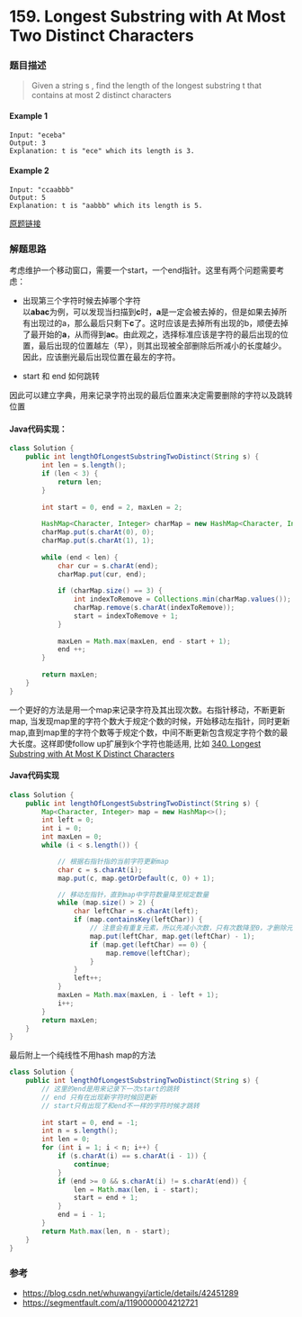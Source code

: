# 159. Longest Substring with At Most Two Distinct Characters

### 题目描述

> Given a string s , find the length of the longest substring t  that contains at most 2 distinct characters

#### Example 1
    Input: "eceba"
    Output: 3
    Explanation: t is "ece" which its length is 3.

#### Example 2
    Input: "ccaabbb"
    Output: 5
    Explanation: t is "aabbb" which its length is 5.    

[原题链接](https://leetcode.com/problems/longest-substring-with-at-most-two-distinct-characters/)

### 解题思路

考虑维护一个移动窗口，需要一个start，一个end指针。这里有两个问题需要考虑：
- 出现第三个字符时候去掉哪个字符
<br>以**abac**为例，可以发现当扫描到**c**时，**a**是一定会被去掉的，但是如果去掉所有出现过的a，那么最后只剩下**c**了。这时应该是去掉所有出现的b，顺便去掉了最开始的**a**，从而得到**ac**。由此观之，选择标准应该是字符的最后出现的位置，最后出现的位置越左（早），则其出现被全部删除后所减小的长度越少。因此，应该删光最后出现位置在最左的字符。

- start 和 end 如何跳转

因此可以建立字典，用来记录字符出现的最后位置来决定需要删除的字符以及跳转位置

#### Java代码实现：

```java
class Solution {
    public int lengthOfLongestSubstringTwoDistinct(String s) {
        int len = s.length();
        if (len < 3) {
            return len;
        }
        
        int start = 0, end = 2, maxLen = 2;
        
        HashMap<Character, Integer> charMap = new HashMap<Character, Integer>();
        charMap.put(s.charAt(0), 0);
        charMap.put(s.charAt(1), 1);
        
        while (end < len) {
            char cur = s.charAt(end);
            charMap.put(cur, end);
            
            if (charMap.size() == 3) {
                int indexToRemove = Collections.min(charMap.values()); //删除最靠左的字符
                charMap.remove(s.charAt(indexToRemove));
                start = indexToRemove + 1;
            }
            
            maxLen = Math.max(maxLen, end - start + 1);
            end ++;
        }
        
        return maxLen;
    }
}   
```

一个更好的方法是用一个map来记录字符及其出现次数。右指针移动，不断更新map, 当发现map里的字符个数大于规定个数的时候，开始移动左指针，同时更新map,直到map里的字符个数等于规定个数，中间不断更新包含规定字符个数的最大长度。这样即使follow up扩展到k个字符也能适用, 比如 [340. Longest Substring with At Most K Distinct Characters](https://leetcode.com/problems/longest-substring-with-at-most-k-distinct-characters/)

#### Java代码实现
```java
class Solution {
    public int lengthOfLongestSubstringTwoDistinct(String s) {
        Map<Character, Integer> map = new HashMap<>();
        int left = 0;
        int i = 0;
        int maxLen = 0;
        while (i < s.length()) {

            // 根据右指针指的当前字符更新map
            char c = s.charAt(i);
            map.put(c, map.getOrDefault(c, 0) + 1);

            // 移动左指针，直到map中字符数量降至规定数量
            while (map.size() > 2) {
                char leftChar = s.charAt(left);
                if (map.containsKey(leftChar)) {
                    // 注意会有重复元素，所以先减小次数，只有次数降至0，才删除元素
                    map.put(leftChar, map.get(leftChar) - 1);                     
                    if (map.get(leftChar) == 0) { 
                        map.remove(leftChar);
                    }
                }
                left++;
            }               
            maxLen = Math.max(maxLen, i - left + 1);
            i++;
        }
        return maxLen;
    }
}
```

最后附上一个纯线性不用hash map的方法
```java
class Solution {
    public int lengthOfLongestSubstringTwoDistinct(String s) {
        // 这里的end是用来记录下一次start的跳转
        // end 只有在出现新字符时候回更新
        // start只有出现了和end不一样的字符时候才跳转
        
        int start = 0, end = -1;  
        int n = s.length();  
        int len = 0;  
        for (int i = 1; i < n; i++) {  
            if (s.charAt(i) == s.charAt(i - 1)) {
                continue;  
            }
            if (end >= 0 && s.charAt(i) != s.charAt(end)) {  
                len = Math.max(len, i - start);  
                start = end + 1;  
            }  
            end = i - 1;  
        }  
        return Math.max(len, n - start);  
    }
}
```

### 参考
- https://blog.csdn.net/whuwangyi/article/details/42451289 
- https://segmentfault.com/a/1190000004212721

